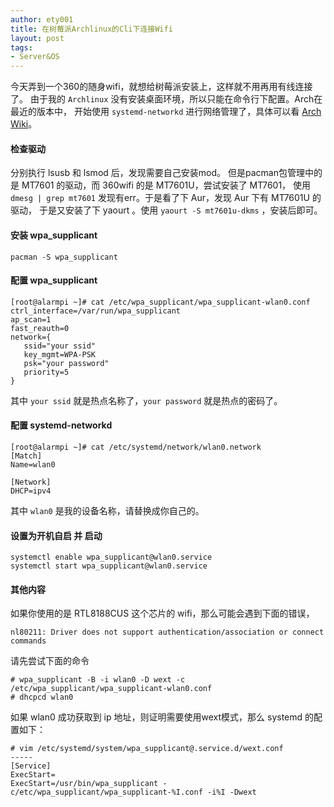 ```yaml
---
author: ety001
title: 在树莓派Archlinux的Cli下连接Wifi
layout: post
tags:
- Server&OS
---
```


今天弄到一个360的随身wifi，就想给树莓派安装上，这样就不用再用有线连接了。
由于我的 `Archlinux` 没有安装桌面环境，所以只能在命令行下配置。Arch在最近的版本中，
开始使用 `systemd-networkd` 进行网络管理了，具体可以看 [Arch Wiki](https://wiki.archlinux.org/index.php/Systemd-networkd)。

#### 检查驱动

分别执行 lsusb 和 lsmod 后，发现需要自己安装mod。
但是pacman包管理中的是 MT7601 的驱动，而 360wifi 的是 MT7601U，尝试安装了 MT7601，
使用 `dmesg | grep mt7601` 发现有err。于是看了下 Aur，发现 Aur 下有 MT7601U 的驱动，
于是又安装了下 yaourt 。使用 `yaourt -S mt7601u-dkms` ，安装后即可。

#### 安装 wpa_supplicant

```
pacman -S wpa_supplicant
```

#### 配置 wpa_supplicant

```
[root@alarmpi ~]# cat /etc/wpa_supplicant/wpa_supplicant-wlan0.conf
ctrl_interface=/var/run/wpa_supplicant
ap_scan=1
fast_reauth=0
network={
   ssid="your ssid"
   key_mgmt=WPA-PSK
   psk="your password"
   priority=5
}
```

其中 `your ssid` 就是热点名称了，`your password` 就是热点的密码了。

#### 配置 systemd-networkd

```
[root@alarmpi ~]# cat /etc/systemd/network/wlan0.network
[Match]
Name=wlan0

[Network]
DHCP=ipv4
```

其中 `wlan0` 是我的设备名称，请替换成你自己的。

#### 设置为开机自启 并 启动

```
systemctl enable wpa_supplicant@wlan0.service
systemctl start wpa_supplicant@wlan0.service
```

#### 其他内容

如果你使用的是 RTL8188CUS 这个芯片的 wifi，那么可能会遇到下面的错误，

```
nl80211: Driver does not support authentication/association or connect commands
```

请先尝试下面的命令

```
# wpa_supplicant -B -i wlan0 -D wext -c /etc/wpa_supplicant/wpa_supplicant-wlan0.conf
# dhcpcd wlan0
```

如果 wlan0 成功获取到 ip 地址，则证明需要使用wext模式，那么 systemd 的配置如下：

```
# vim /etc/systemd/system/wpa_supplicant@.service.d/wext.conf
-----
[Service]
ExecStart=
ExecStart=/usr/bin/wpa_supplicant -c/etc/wpa_supplicant/wpa_supplicant-%I.conf -i%I -Dwext
```

